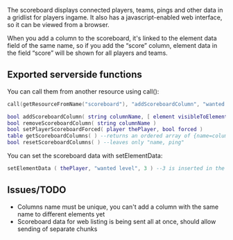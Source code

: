 The scoreboard displays connected players, teams, pings and other data in a gridlist for players ingame. It also has a javascript-enabled web interface, so it can be viewed from a browser.

When you add a column to the scoreboard, it's linked to the element data field of the same name, so if you add the “score” column, element data in the field “score” will be shown for all players and teams.

Exported serverside functions
-----------------------------

You can call them from another resource using call():

``` lua
call(getResourceFromName("scoreboard"), "addScoreboardColumn", "wanted level")
```

``` lua
bool addScoreboardColumn( string columnName, [ element visibleToElement = getRootElement(), int columnPosition = #columns - 1, float columnSize = 0.1 ] )
bool removeScoreboardColumn( string columnName )
bool setPlayerScoreboardForced( player thePlayer, bool forced )
table getScoreboardColumns( ) --returns an ordered array of {name=columnName,size=columnSize} entries
bool resetScoreboardColumns( ) --leaves only "name, ping"
```

You can set the scoreboard data with setElementData:

``` lua
setElementData ( thePlayer, "wanted level", 3 ) --3 is inserted in the player's wanted level column
```

Issues/TODO
-----------

-   Columns name must be unique, you can't add a column with the same name to different elements yet
-   Scoreboard data for web listing is being sent all at once, should allow sending of separate chunks
